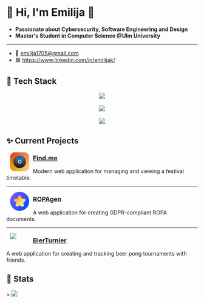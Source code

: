# 🪩 Hi, I'm Emilija 🪩

- **Passionate about Cybersecurity, Software Engineering and Design**
- **Master's Student in Computer Science @Ulm University**

---
- 📧 emilija1705@gmail.com
- 🟦 https://www.linkedin.com/in/emilijak/

## 🥞 Tech Stack

<p align="center">
<img src="https://skillicons.dev/icons?i=kafka,docker,supabase,next,react"/>
</p>

<p align="center">
<img src="https://skillicons.dev/icons?i=py,ts,tailwind"/>
</p>

<p align="center">
<img src="https://skillicons.dev/icons?i=kali,idea,pycharm,ps"/>
</p>


## ✨ Current Projects 

<p>
 <img src="https://github.com/ganglem/findme/blob/main/public/images/icon.svg" width="50" align="left" hspace="10">
 <p>
   <h3><a href="https://github.com/ganglem/findme">Find.me</a></h3>
   Modern web application for managing and viewing a festival timetable.
 </p>
</p>

---

<p>
 <img src="https://github.com/ganglem/ROPAgen/blob/dev/public/star.svg" width="50" align="left" hspace="10">
 <p>
   <h3><a href="https://ganglem.space">ROPAgen</a></h3>
   A web application for creating GDPR-compliant ROPA documents.
 </p>
</p>

---

<p>
 <img src="https://bierturnier.de/icon.png" width="50" align="left" hspace="10">
 <p>
   <h3><a href="https://BierTurnier.de">BierTurnier</a></h3>
   A web application for creating and tracking beer pong tournaments with friends.
 </p>
</p>



## 🎉 Stats

<p>>
 <img src="https://github-readme-stats.vercel.app/api/top-langs/?username=ganglem&theme=tokyonight&show_icons=true&hide_border=true&layout=compact" height=150>
</p>
